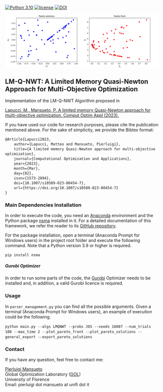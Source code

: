 [![Python 3.10](https://img.shields.io/badge/python-3.10-blue.svg)](https://www.python.org/downloads/release/python-3106/)
[![license](https://img.shields.io/badge/license-apache_2.0-orange.svg)](https://opensource.org/licenses/Apache-2.0)
[![DOI](https://zenodo.org/badge/588524907.svg)](https://zenodo.org/badge/latestdoi/588524907)

![Alt Text](README_Front_Image.gif)
## LM-Q-NWT: A Limited Memory Quasi-Newton Approach for Multi-Objective Optimization

Implementation of the LM-Q-NWT Algorithm proposed in

[Lapucci, M., Mansueto, P. A limited memory Quasi-Newton approach for multi-objective optimization. Comput Optim Appl (2023).](
https://doi.org/10.1007/s10589-023-00454-7)

If you have used our code for research purposes, please cite the publication mentioned above.
For the sake of simplicity, we provide the Bibtex format:

```
@Article{Lapucci2023,
    author={Lapucci, Matteo and Mansueto, Pierluigi},
    title={A limited memory Quasi-Newton approach for multi-objective optimization},
    journal={Computational Optimization and Applications},
    year={2023},
    month={Mar},
    day={02},
    issn={1573-2894},
    doi={10.1007/s10589-023-00454-7},
    url={https://doi.org/10.1007/s10589-023-00454-7}
}
```

### Main Dependencies Installation

In order to execute the code, you need an [Anaconda](https://www.anaconda.com/) environment and the Python package [nsma](https://pypi.org/project/nsma/) installed in it. For a detailed documentation of this framework, we refer the reader to its [GitHub repository](https://github.com/pierlumanzu/nsma).

For the package installation, open a terminal (Anaconda Prompt for Windows users) in the project root folder and execute the following command. Note that a Python version 3.9 or higher is required.

```
pip install nsma
```

##### Gurobi Optimizer

In order to run some parts of the code, the [Gurobi](https://www.gurobi.com/) Optimizer needs to be installed and, in addition, a valid Gurobi licence is required.

### Usage

In ```parser_management.py``` you can find all the possible arguments. Given a terminal (Anaconda Prompt for Windows users), an example of execution could be the following.

```python main.py --algs LMQNWT --probs JOS --seeds 16007 --num_trials 100 --max_time 2 --plot_pareto_front --plot_pareto_solutions --general_export --export_pareto_solutions```

### Contact

If you have any question, feel free to contact me:

[Pierluigi Mansueto](https://webgol.dinfo.unifi.it/pierluigi-mansueto/)<br>
Global Optimization Laboratory ([GOL](https://webgol.dinfo.unifi.it/))<br>
University of Florence<br>
Email: pierluigi dot mansueto at unifi dot it
